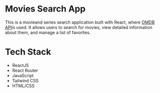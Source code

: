 # Movies Search App
This is a  movieand series search application built with React, where [OMDB API](https://www.omdbapi.com/)is used. It allows users to search for movies, view detailed information about them, and manage a list of favorites.
# Tech Stack
- ReactJS
- React Router
- JavaScript
- Tailwind CSS
- HTML/CSS